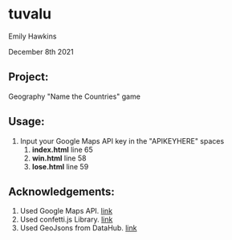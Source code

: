 # tuvalu

Emily Hawkins 

December 8th 2021

## Project:
Geography "Name the Countries" game

## Usage:
1. Input your Google Maps API key in the "APIKEYHERE" spaces
      1. **index.html** line 65
      2. **win.html** line 58
      3. **lose.html** line 59

## Acknowledgements:

1. Used Google Maps API. [link](https://developers.google.com/maps)
2. Used confetti.js Library. [link](https://www.cssscript.com/confetti-falling-animation/)
3. Used GeoJsons from DataHub. [link](https://datahub.io/core/geo-countries)

